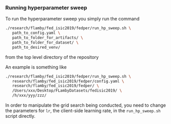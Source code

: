 ### Running hyperparameter sweep

To run the hyperparameter sweep you simply run the command

```bash
./research/flamby/fed_isic2019/fedper/run_hp_sweep.sh \
   path_to_config.yaml \
   path_to_folder_for_artifacts/ \
   path_to_folder_for_dataset/ \
   path_to_desired_venv/
```

from the top level directory of the repository

An example is something like
``` bash
./research/flamby/fed_isic2019/fedper/run_hp_sweep.sh \
   research/flamby/fed_isic2019/fedper/config.yaml \
   research/flamby/fed_isic2019/fedper/ \
   /Users/xxx/Desktop/FLambyDatasets/fedisic2019/ \
   /h/xxx/yyy/zzz/
```

In order to manipulate the grid search being conducted, you need to change the parameters for `lr`, the client-side learning rate, in the `run_hp_sweep.sh` script directly.
